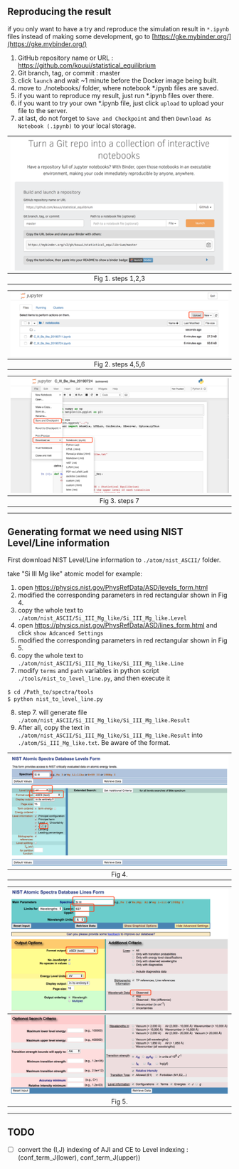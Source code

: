 
## Reproducing the result

if you only want to have a try and reproduce the simulation result in `*.ipynb` files instead of making some development, go to [https://gke.mybinder.org/](https://gke.mybinder.org/)

1. GitHub repository name or URL : https://github.com/kouui/statistical_equilibrium
2. Git branch, tag, or commit : master
3. click `launch` and wait ~1 minute before the Docker image being built.
4. move to ./notebooks/ folder, where notebook *.ipynb files are saved.
5. if you want to reproduce my result, just run *.ipynb files over there.
6. if you want to try your own *.ipynb file, just click `upload` to upload your file to the server.
7. at last, do not forget to `Save and Checkpoint` and then `Download As` `Notebook (.ipynb)` to your local storage.


| ![img](./figures/binder_example.png) |
|:---:|
| Fig 1. steps 1,2,3 |

| ![img](./figures/binder_example1.png) |
|:---:|
| Fig 2. steps 4,5,6 |

| ![img](./figures/binder_example2.png) |
|:---:|
| Fig 3. steps 7 |

---

## Generating format we need using NIST Level/Line information

First download NIST Level/Line information to `./atom/nist_ASCII/` folder.

take "Si III Mg like" atomic model for example:

1. open https://physics.nist.gov/PhysRefData/ASD/levels_form.html
2. modified the corresponding parameters in red rectangular shown in Fig 4.
3. copy the whole text to `./atom/nist_ASCII/Si_III_Mg_like/Si_III_Mg_like.Level`
4. open https://physics.nist.gov/PhysRefData/ASD/lines_form.html and click `show Adcanced Settings`
5. modified the corresponding parameters in red rectangular shown in Fig 5.
6. copy the whole text to `./atom/nist_ASCII/Si_III_Mg_like/Si_III_Mg_like.Line`
7. modify `terms` and `path` variables in python script `./tools/nist_to_level_line.py`, and then execute it
```
$ cd /Path_to/spectra/tools
$ python nist_to_level_line.py
```
8. step 7. will generate file `./atom/nist_ASCII/Si_III_Mg_like/Si_III_Mg_like.Result`
9. After all, copy the text in `./atom/nist_ASCII/Si_III_Mg_like/Si_III_Mg_like.Result` into `./atom/Si_III_Mg_like.txt`. Be aware of the format.

| ![img](./figures/nist_example1.png) |
|:---:|
| Fig 4. |

| ![img](./figures/nist_example2.png) |
|:---:|
| ![img](./figures/nist_example3.png) |
| Fig 5. |

---

## TODO

- [ ] convert the (I,J) indexing of AJI and CE to Level indexing : (conf_term_J(lower), conf_term_J(upper))
